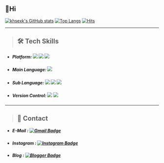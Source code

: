 ## 👋Hi   
[![khsexk's GitHub stats](https://github-readme-stats.vercel.app/api?username=khsexk)](https://github.com/anuraghazra/github-readme-stats) [![Top Langs](https://github-readme-stats.vercel.app/api/top-langs/?username=khsexk&layout=compact)](https://github.com/anuraghazra/github-readme-stats) [![Hits](https://hits.seeyoufarm.com/api/count/incr/badge.svg?url=https%3A%2F%2Fgithub.com%2Fkhsexk&count_bg=%2395CE6A&title_bg=%239A9595&icon=&icon_color=%23E7E7E7&title=hits&edge_flat=false)](https://hits.seeyoufarm.com)

* * *

>  ##  🛠 Tech Skills 
* ##### Platform: ![](https://camo.githubusercontent.com/8da2f04bce840a433d578d3f390f93ce74bd7d2e851b1a475f587ef8c8c59894/68747470733a2f2f696d672e736869656c64732e696f2f62616467652f45636c697073652d3243323235353f7374796c653d666c61742d737175617265266c6f676f3d45636c6970736520494445266c6f676f436f6c6f723d7768697465) ![](https://camo.githubusercontent.com/783b78b980deec3fbd693fd61bc88b85065f9267e112fa4838489894800ef1ec/68747470733a2f2f696d672e736869656c64732e696f2f62616467652f416e64726f69642d3344444338343f7374796c653d666c61742d737175617265266c6f676f3d416e64726f6964266c6f676f436f6c6f723d7768697465) ![](https://camo.githubusercontent.com/b447ce526d7703eb97f721e9e480ec3fab28c882cf968259b026ba1a71f01ee3/68747470733a2f2f696d672e736869656c64732e696f2f62616467652f694f532d3030303030303f7374796c653d666c61742d737175617265266c6f676f3d694f53266c6f676f436f6c6f723d7768697465)

* ##### Main Language: ![](https://camo.githubusercontent.com/372dfe5550512c1b2e7e3649ea92a5cbadeec44a51c3b2bf822fe2a7a22c13d7/68747470733a2f2f696d672e736869656c64732e696f2f62616467652f4a6176612d3030373339363f7374796c653d666c61742d737175617265266c6f676f3d4a617661266c6f676f436f6c6f723d7768697465)  

* ##### Sub Language: ![](https://camo.githubusercontent.com/2256d3ab5c47a66619ed53e1c799d87540df070c9ece17a7f08260c1966de766/68747470733a2f2f736869656c64732e696f2f62616467652f507974686f6e2d3337373641423f7374796c653d666c61742d737175617265266c6f676f3d707974686f6e266c6f676f436f6c6f723d7768697465) ![](https://camo.githubusercontent.com/6d4c741967e6fe3d417f9f5fd63fd71160db7b1d0646d798d6e8c46baca33c0e/68747470733a2f2f736869656c64732e696f2f62616467652f4b6f746c696e2d3030393544353f7374796c653d666c61742d737175617265266c6f676f3d6b6f746c696e266c6f676f436f6c6f723d7768697465) ![](https://camo.githubusercontent.com/59758f9dc7d3028fd791f0442358852f649d987fe1751ae069eecfda88003bf3/68747470733a2f2f696d672e736869656c64732e696f2f62616467652f53776966742d4641373334333f7374796c653d666c61742d737175617265266c6f676f3d5377696674266c6f676f436f6c6f723d7768697465) 

* ##### Version Control: ![](https://camo.githubusercontent.com/a5c0504083b5277605016d9b051d46d6718576e14f2d8c9e60a7acdcf93637c5/68747470733a2f2f696d672e736869656c64732e696f2f62616467652f4769742d6630353033323f7374796c653d666c6174266c6f676f3d676974266c6f676f436f6c6f723d7768697465) ![](https://camo.githubusercontent.com/45f27e5a6c3a058ce27cfa3c827d5e1e9eba6e1e2bcedf36c76b0c49e0128916/68747470733a2f2f696d672e736869656c64732e696f2f62616467652f4769744875622d3138313731373f7374796c653d666c6174266c6f676f3d676974687562266c6f676f436f6c6f723d7768697465)
* * *
> ##  📩 Contact 
* ##### E-Mail : [![Gmail Badge](https://img.shields.io/badge/-Gmail-FFFFFF?style=flat&logo=Gmail)](mailto:kohyunsuk98@gmail.com)
* ##### Instagram : [![Instagram Badge](https://img.shields.io/badge/-Instagram-FFFFFF?style=flat&logo=Instagram)](https://www.instagram.com/kx__seo1c/)
* ##### Blog : [![Blogger Badge](https://img.shields.io/badge/-Blogger-FFFFFF?style=flat&logo=Blogger)](https://alkorithm.tistory.com/)
